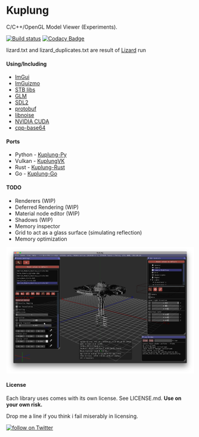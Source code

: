 # Kuplung

C/C++/OpenGL Model Viewer (Experiments).

[![Build status](https://ci.appveyor.com/api/projects/status/h1l8gy09eeo7rykp?svg=true)](https://ci.appveyor.com/project/supudo/kuplung) [![Codacy Badge](https://api.codacy.com/project/badge/Grade/2db452b3ec7a420ea5a0f743e34ac748)](https://www.codacy.com/manual/supudo/Kuplung?utm_source=github.com&amp;utm_medium=referral&amp;utm_content=supudo/Kuplung&amp;utm_campaign=Badge_Grade)

lizard.txt and lizard_duplicates.txt are result of [Lizard](https://github.com/terryyin/lizard) run

#### Using/Including

- [ImGui](https://github.com/ocornut/imgui)
- [ImGuizmo](https://github.com/CedricGuillemet/ImGuizmo)
- [STB libs](https://github.com/nothings/stb)
- [GLM](http://glm.g-truc.net/)
- [SDL2](https://www.libsdl.org/)
- [protobuf](https://github.com/google/protobuf)
- [libnoise](http://libnoise.sourceforge.net/)
- [NVIDIA CUDA](https://developer.nvidia.com/cuda-zone)
- [cpp-base64](https://github.com/ReneNyffenegger/cpp-base64)

#### Ports
- Python - [Kuplung-Py](https://github.com/supudo/Kuplung-Py)
- Vulkan - [KuplungVK](https://github.com/supudo/KuplungVK)
- Rust - [Kuplung-Rust](https://github.com/supudo/Kuplung-Rust)
- Go - [Kuplung-Go](https://github.com/supudo/Kuplung-Go)

#### TODO

- Renderers (WIP)
- Deferred Rendering (WIP)
- Material node editor (WIP)
- Shadows (WIP)
- Memory inspector
- Grid to act as a glass surface (simulating reflection)
- Memory optimization

![Kuplung](https://raw.githubusercontent.com/supudo/Kuplung/master/screenshots/screenshot3.png "Kuplung")

#### License

Each library uses comes with its own license. See LICENSE.md.
**Use on your own risk.**

Drop me a line if you think i fail miserably in licensing.

<a href="https://twitter.com/intent/follow?screen_name=supudo">
  <img src="https://img.shields.io/twitter/follow/supudo?style=social&logo=twitter" alt="follow on Twitter">
</a>

